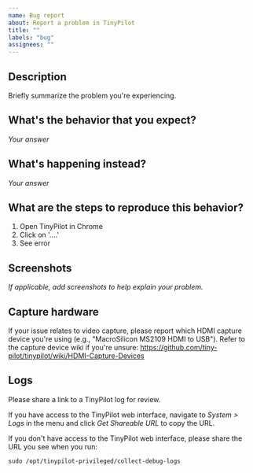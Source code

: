 ```yaml
---
name: Bug report
about: Report a problem in TinyPilot
title: ""
labels: "bug"
assignees: ""
---
```


## Description

Briefly summarize the problem you're experiencing.

## What's the behavior that you expect?

_Your answer_

## What's happening instead?

_Your answer_

## What are the steps to reproduce this behavior?

1. Open TinyPilot in Chrome
2. Click on '....'
3. See error

## Screenshots

_If applicable, add screenshots to help explain your problem._

## Capture hardware

If your issue relates to video capture, please report which HDMI capture device you're using (e.g., "MacroSilicon MS2109 HDMI to USB"). Refer to the capture device wiki if you're unsure: https://github.com/tiny-pilot/tinypilot/wiki/HDMI-Capture-Devices

## Logs

Please share a link to a TinyPilot log for review.

If you have access to the TinyPilot web interface, navigate to _System > Logs_ in the menu and click _Get Shareable URL_ to copy the URL.

If you don't have access to the TinyPilot web interface, please share the URL you see when you run:

```
sudo /opt/tinypilot-privileged/collect-debug-logs
```
